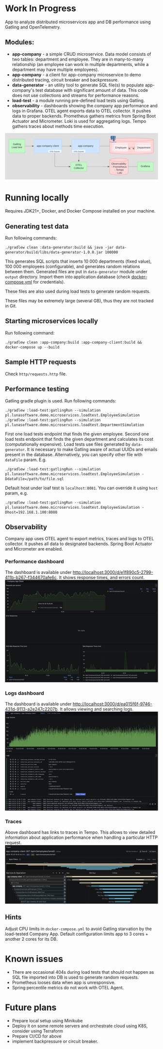 # Work In Progress
App to analyze distributed microservices app and DB performance using Gatling and OpenTelemetry.

## Modules:
* **app-company** - a simple CRUD microservice. Data model consists of two tables: department and employee.
They are in many-to-many relationship (an employee can work in multiple departments, while a department may have multiple employees).
* **app-company** - a client for app-company microservice to demo distributed tracing, circuit breaker and backpressure.
* **data-generator** - an utility tool to generate SQL file(s) to populate app-company's test database with significant amount of data.
This code does not use collections and streams for performance reasons.
* **load-test** - a module running pre-defined load tests using Gatling.
* **observability** - dashboards showing the company app performance and logs in Grafana. OTEL agent exports data to OTEL collector.
It pushes data to proper backends. Prometheus gathers metrics from Spring Boot Actuator and Micrometer.
Loki is used for aggregating logs. Tempo gathers traces about methods time execution.

![](./readme-assets/img/c4-diagram.jpg)

# Running locally
Requires JDK21+, Docker, and Docker Compose installed on your machine.

## Generating test data
Run following commands:
```shell
./gradlew clean :data-generator:build && java -jar data-generator/build/libs/data-generator-1.0.0.jar 100000
```
This generates SQL scripts that inserts 10 000 departments (fixed value), 100 000 employees (configurable), and generates random relations between them.
Generated files are put in `data-generator` module under `output` directory. Import them into application database (check [docker-compose.yml](docker-compose.yml) for credentials).

These files are also used during load tests to generate random requests.

These files may be extremely large (several GB), thus they are not tracked in Git.

## Starting microservices locally
Run following command:
```shell
./gradlew clean :app-company:build :app-company-client:build && docker-compose up --build
```

## Sample HTTP requests
Check `http/requests.http` file.

## Performance testing
Gatling gradle plugin is used. Run following commands:
```shell
./gradlew :load-test:gatlingRun --simulation pl.lunasoftware.demo.microservices.loadtest.EmployeeSimulation
./gradlew :load-test:gatlingRun --simulation pl.lunasoftware.demo.microservices.loadtest.DepartmentSimulation
```
First one load tests endpoint that finds the given employee. Second one load tests endpoint that finds the given department and calculates its cost (computationally expensive).
Load tests use files generated by `data-generator`. It is necessary to make Gatling aware of actual UUIDs and emails present in the database.
Alternatively, you can specify other file with `dataFile` param. E.g.
```shell
./gradlew :load-test:gatlingRun --simulation pl.lunasoftware.demo.microservices.loadtest.EmployeeSimulation -DdataFile=/path/to/file.sql
```
Default host under loaf test is `localhost:8081`. You can override it using `host` param, e.g.
```shell
./gradlew :load-test:gatlingRun --simulation pl.lunasoftware.demo.microservices.loadtest.EmployeeSimulation -Dhost=192.168.1.100:8080
```

## Observability
Company app uses OTEL agent to export metrics, traces and logs to OTEL collector. It pushes all data to designated backends. Spring Boot Actuator and Micrometer are enabled.

### Performance dashboard
The dashboard is available under [http://localhost:3000/d/e1f890c5-2799-411b-b267-f344670afe6c](http://localhost:3000/d/e1f890c5-2799-411b-b267-f344670afe6c).
It shows response times, and errors count.
![](./readme-assets/img/grafana-monitoring.png)

### Logs dashboard
The dashboard is available under [http://localhost:3000/d/ea015f6f-9746-431d-9113-a2e247c2207b](http://localhost:3000/d/ea015f6f-9746-431d-9113-a2e247c2207b).
It allows viewing and searching logs.
![](./readme-assets/img/grafana-logs.png)

### Traces
Above dashboard has links to traces in Tempo. This allows to view detailed information about application performance when handling a particular HTTP request.
![](./readme-assets/img/grafana-traces.png)

## Hints
Adjust CPU limits in `docker-compose.yml` to avoid Gatling starvation by the load-tested Company App. Default configuration limits app to 3 cores + another 2 cores for its DB.

# Known issues
* There are occasional 404s during load tests that should not happen as SQL file imported into DB is used to generate random requests.
* Prometheus looses data when app is unresponsive.
* Spring percentile metrics do not work with OTEL Agent.

# Future plans
* Prepare local setup using Minikube
* Deploy it on some remote servers and orchestrate cloud using K8S, consider using Terraform
* Prepare CI/CD for above
* implement backpressure or circuit breaker.

